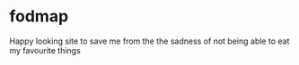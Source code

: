 # fodmap
Happy looking site to save me from the the sadness of not being able to eat my favourite things
